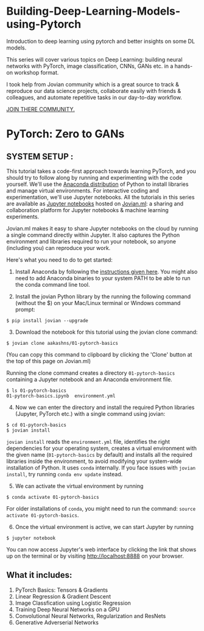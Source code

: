 # Building-Deep-Learning-Models-using-Pytorch
Introduction to deep learning using pytorch and better insights on some DL models.

This series will cover various topics on Deep Learning: building neural networks with PyTorch, image classification, CNNs, GANs etc. in a hands-on workshop format. 

I took help from Jovian community which is a great source to track & reproduce our data science projects, collaborate easily with friends & colleagues, and automate repetitive tasks in our day-to-day workflow.

[JOIN THERE COMMUNITY.](https://community.jovian.ml/c/deep-learning-with-pytorch)

# PyTorch: Zero to GANs 
## SYSTEM SETUP : 
This tutorial takes a code-first approach towards learning PyTorch, and you should try to follow along by running and experimenting with the code yourself. We'll use the [Anaconda distribution](https://jovian.ml/outlink?url=https%3A%2F%2Fwww.anaconda.com%2Fdistribution%2F) of Python to install libraries and manage virtual environments. For interactive coding and experimentation, we'll use Jupyter notebooks. All the tutorials in this series are available as [Jupyter notebooks](https://jovian.ml/outlink?url=https%3A%2F%2Fjupyter.org%2F) hosted on [Jovian.ml](https://www.jovian.ml/): a sharing and collaboration platform for Jupyter notebooks & machine learning experiments.

Jovian.ml makes it easy to share Jupyter notebooks on the cloud by running a single command directly within Jupyter. It also captures the Python environment and libraries required to run your notebook, so anyone (including you) can reproduce your work.

Here's what you need to do to get started:

1. Install Anaconda by following the [instructions given here](https://jovian.ml/outlink?url=https%3A%2F%2Fconda.io%2Fprojects%2Fconda%2Fen%2Flatest%2Fuser-guide%2Finstall%2Findex.html). You might also need to add Anaconda binaries to your system PATH to be able to run the conda command line tool.

2. Install the jovian Python library by the running the following command (without the $) on your Mac/Linux terminal or Windows command prompt:
```
$ pip install jovian --upgrade
```
3. Download the notebook for this tutorial using the jovian clone command:
```
$ jovian clone aakashns/01-pytorch-basics
```

(You can copy this command to clipboard by clicking the 'Clone' button at the top of this page on Jovian.ml)

Running the clone command creates a directory `01-pytorch-basics` containing a Jupyter notebook and an Anaconda environment file.
```
$ ls 01-pytorch-basics
01-pytorch-basics.ipynb  environment.yml
```
4. Now we can enter the directory and install the required Python libraries (Jupyter, PyTorch etc.) with a single command using jovian:
```
$ cd 01-pytorch-basics
$ jovian install
```
`jovian install` reads the `environment.yml` file, identifies the right dependencies for your operating system, creates a virtual environment with the given name (`01-pytorch-basics` by default) and installs all the required libraries inside the environment, to avoid modifying your system-wide installation of Python. It uses `conda` internally. If you face issues with `jovian install`, try running `conda env update` instead.

5. We can activate the virtual environment by running
```
$ conda activate 01-pytorch-basics
```
For older installations of `conda`, you might need to run the command: `source activate 01-pytorch-basics`.

6. Once the virtual environment is active, we can start Jupyter by running
```
$ jupyter notebook
```
You can now access Jupyter's web interface by clicking the link that shows up on the terminal or by visiting [http://localhost:8888](https://jovian.ml/outlink?url=http%3A%2F%2Flocalhost%3A8888) on your browser.

## What it includes:
1. PyTorch Basics: Tensors & Gradients
2. Linear Regression & Gradient Descent
3. Image Classfication using Logistic Regression
4. Training Deep Neural Networks on a GPU
5. Convolutional Neural Networks, Regularization and ResNets
6. Generative Adverserial Networks
